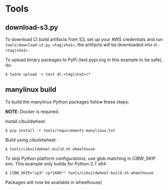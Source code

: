 # Tools


## download-s3.py

To download CI build artifacts from S3, set up your AWS credentials
and run `tools/download-s3.py <tag|sha1>`, the artifacts will be downloaded
into `dl-<tag|sha1>`.

To upload binary packages to PyPi (test.pypi.org in this example to be safe), do:

    $ twine upload -r test dl-<tag|sha1>/*


## manylinux build

To build the manylinux Python packages follow these steps:

**NOTE**: Docker is required.

Install cibuildwheel:

    $ pip install -r tools/requirements-manylinux.txt

Build using cibuildwheel:

    $ tools/cibuildwheel-build.sh wheelhouse

To skip Python platform configurations, use glob matching in CIBW_SKIP env.
This example only builds for Python 2.7 x64:

    $ CIBW_SKIP="cp3* cp*i686*" tools/cibuildwheel-build.sh wheelhouse

Packages will now be available in wheelhouse/

